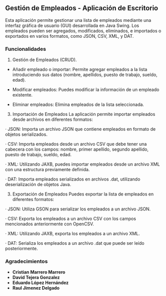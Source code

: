 ## Gestión de Empleados - Aplicación de Escritorio
Esta aplicación permite gestionar una lista de empleados mediante una interfaz gráfica de usuario (GUI) desarrollada en Java Swing.
Los empleados pueden ser agregados, modificados, eliminados, e importados o exportados en varios formatos, como JSON, CSV, XML, y DAT.

### Funcionalidades
1. Gestión de Empleados (CRUD).

- Añadir empleado o importar: Permite agregar empleados a la lista introduciendo sus datos (nombre, apellidos, puesto de trabajo, sueldo, edad).

- Modificar empleados: Puedes modificar la información de un empleado existente.

- Eliminar empleados: Elimina empleados de la lista seleccionada.

3. Importación de Empleados
La aplicación permite importar empleados desde archivos en diferentes formatos:

· JSON: Importa un archivo JSON que contiene empleados en formato de objetos serializados.

· CSV: Importa empleados desde un archivo CSV que debe tener una cabecera con los campos: nombre, primer apellido, segundo apellido, puesto de trabajo, sueldo, edad.

· XML: Utilizando JAXB, puedes importar empleados desde un archivo XML con una estructura previamente definida.

· DAT: Importa empleados serializados en archivos .dat, utilizando deserialización de objetos Java.

3. Exportación de Empleados
Puedes exportar la lista de empleados en diferentes formatos:

· JSON: Utiliza GSON para serializar los empleados a un archivo JSON.

· CSV: Exporta los empleados a un archivo CSV con los campos mencionados anteriormente con OpenCSV.

· XML: Utilizando JAXB, exporta los empleados a un archivo XML.

· DAT: Serializa los empleados a un archivo .dat que puede ser leído posteriormente.

### Agradecimientos
- **Cristian Marrero Marrero**
- **David Tejera Gonzalez**
- **Eduardo López Hernández**
- **Raul Jimenez Delgado**
